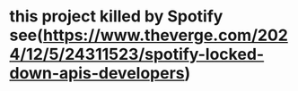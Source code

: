 # this project killed by Spotify see(https://www.theverge.com/2024/12/5/24311523/spotify-locked-down-apis-developers)
